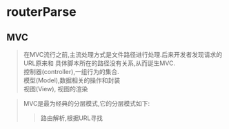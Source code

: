 # routerParse

## MVC
> 在MVC流行之前,主流处理方式是文件路径进行处理.后来开发者发现请求的URL原来和
具体脚本所在的路径没有关系,从而诞生MVC.<br />
> 控制器(controller),一组行为的集合.<br />
> 模型(Model),数据相关的操作和封装<br />
> 视图(View), 视图的渲染<br />

> MVC是最为经典的分层模式,它的分层模式如下:
> > 路由解析,根据URL寻找
